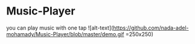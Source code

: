 # Music-Player
you can play music with one tap 
![alt-text](https://github.com/nada-adel-mohamady/Music-Player/blob/master/demo.gif =250x250)
